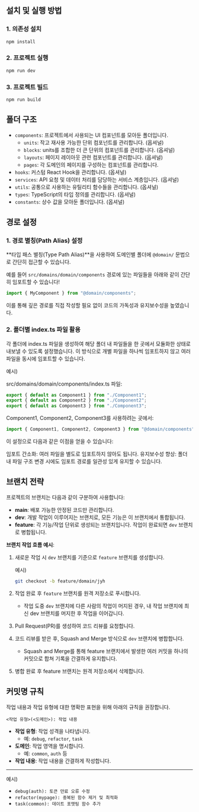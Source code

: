 ## 설치 및 실행 방법

### 1. 의존성 설치

```bash
npm install
```

### 2. 프로젝트 실행

```bash
npm run dev
```

### 3. 프로젝트 빌드

```bash
npm run build
```

## 폴더 구조

- `components`: 프로젝트에서 사용되는 UI 컴포넌트를 모아둔 폴더입니다.
  - `units`: 작고 재사용 가능한 단위 컴포넌트를 관리합니다. (옵셔널)
  - `blocks`: units를 조합한 더 큰 단위의 컴포넌트를 관리합니다. (옵셔널)
  - `layouts`: 페이지 레이아웃 관련 컴포넌트를 관리합니다. (옵셔널)
  - `pages`: 각 도메인의 페이지를 구성하는 컴포넌트를 관리합니다.
- `hooks`: 커스텀 React Hook을 관리합니다. (옵셔널)
- `services`: API 요청 및 데이터 처리를 담당하는 서비스 계층입니다. (옵셔널)
- `utils`: 공통으로 사용하는 유틸리티 함수들을 관리합니다. (옵셔널)
- `types`: TypeScript의 타입 정의를 관리합니다. (옵셔널)
- `constants`: 상수 값을 모아둔 폴더입니다. (옵셔널)

## 경로 설정

### 1. 경로 별칭(Path Alias) 설정

**타입 패스 별칭(Type Path Alias)**을 사용하여 도메인별 폴더에 `@domain/` 문법으로 간단히 접근할 수 있습니다.

예를 들어 `src/domains/domain/components` 경로에 있는 파일들을 아래와 같이 간단히 임포트할 수 있습니다!

```typescript
import { MyComponent } from "@domain/components";
```

이를 통해 깊은 경로를 직접 작성할 필요 없이 코드의 가독성과 유지보수성을 높였습니다.

### 2. 폴더별 index.ts 파일 활용

각 폴더에 index.ts 파일을 생성하여 해당 폴더 내 파일들을 한 곳에서 모듈화한 상태로 내보낼 수 있도록 설정했습니다.
이 방식으로 개별 파일을 하나씩 임포트하지 않고 여러 파일을 동시에 임포트할 수 있습니다.

예시)

src/domains/domain/components/index.ts 파일:

```typescript
export { default as Component1 } from "./Component1";
export { default as Component2 } from "./Component2";
export { default as Component3 } from "./Component3";
```

Component1, Component2, Component3를 사용하려는 곳에서:

```typescript
import { Component1, Component2, Component3 } from "@domain/components";
```

이 설정으로 다음과 같은 이점을 얻을 수 있습니다:

임포트 간소화: 여러 파일을 별도로 임포트하지 않아도 됩니다.
유지보수성 향상: 폴더 내 파일 구조 변경 시에도 임포트 경로를 일관성 있게 유지할 수 있습니다.

## 브랜치 전략

프로젝트의 브랜치는 다음과 같이 구분하여 사용합니다:

- **main**: 배포 가능한 안정된 코드만 관리합니다.
- **dev**: 개발 작업이 이루어지는 브랜치로, 모든 기능은 이 브랜치에서 통합됩니다.
- **feature**: 각 기능/작업 단위로 생성되는 브랜치입니다. 작업이 완료되면 `dev` 브랜치로 병합됩니다.

**브랜치 작업 흐름 예시**:

1. 새로운 작업 시 `dev` 브랜치를 기준으로 `feature` 브랜치를 생성합니다.

   예시)

   ```bash
   git checkout -b feature/domain/jyh
   ```

2. 작업 완료 후 `feature` 브랜치를 원격 저장소로 푸시합니다.

   - 작업 도중 `dev` 브랜치에 다른 사람의 작업이 머지된 경우, 내 작업 브랜치에 최신 dev 브랜치를 머지한 후 작업을 이어갑니다.

3. Pull Request(PR)를 생성하여 코드 리뷰를 요청합니다.

4. 코드 리뷰를 받은 후, Squash and Merge 방식으로 `dev` 브랜치에 병합합니다.

   - Squash and Merge를 통해 feature 브랜치에서 발생한 여러 커밋을 하나의 커밋으로 합쳐 기록을 간결하게 유지합니다.

5. 병합 완료 후 feature 브랜치는 원격 저장소에서 삭제합니다.

## 커밋명 규칙

작업 내용과 작업 유형에 대한 명확한 표현을 위해 아래의 규칙을 권장합니다.

```
<작업 유형>(<도메인>): 작업 내용
```

- **작업 유형**: 작업 성격을 나타냅니다.
  - 예: `debug`, `refactor`, `task`
- **도메인**: 작업 영역을 명시합니다.
  - 예: `common`, `auth` 등
- **작업 내용**: 작업 내용을 간결하게 작성합니다.

---

예시)

- `debug(auth): 토큰 만료 오류 수정`
- `refactor(mypage): 중복된 함수 제거 및 최적화`
- `task(common): 데이트 포맷팅 함수 추가`
